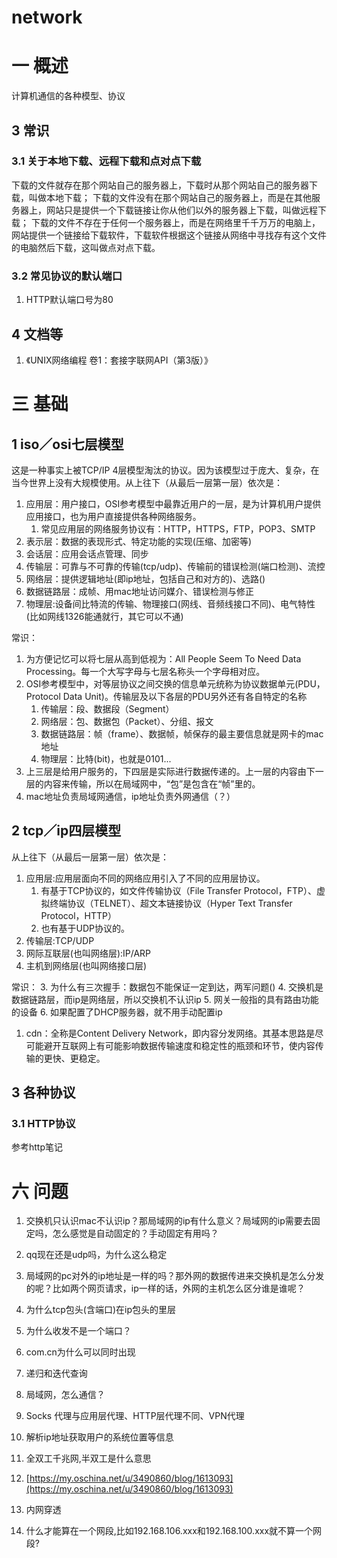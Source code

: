 # network
# 一 概述
计算机通信的各种模型、协议

## 3 常识
### 3.1 关于本地下载、远程下载和点对点下载
下载的文件就存在那个网站自己的服务器上，下载时从那个网站自己的服务器下载，叫做本地下载；
下载的文件没有在那个网站自己的服务器上，而是在其他服务器上，网站只是提供一个下载链接让你从他们以外的服务器上下载，叫做远程下载；
下载的文件不存在于任何一个服务器上，而是在网络里千千万万的电脑上，网站提供一个链接给下载软件，下载软件根据这个链接从网络中寻找存有这个文件的电脑然后下载，这叫做点对点下载。

### 3.2 常见协议的默认端口
1. HTTP默认端口号为80


## 4 文档等
1. 《UNIX网络编程 卷1：套接字联网API（第3版）》


# 三 基础  
## 1 iso／osi七层模型
这是一种事实上被TCP/IP 4层模型淘汰的协议。因为该模型过于庞大、复杂，在当今世界上没有大规模使用。从上往下（从最后一层第一层）依次是：
1. 应用层：用户接口，OSI参考模型中最靠近用户的一层，是为计算机用户提供应用接口，也为用户直接提供各种网络服务。
    1. 常见应用层的网络服务协议有：HTTP，HTTPS，FTP，POP3、SMTP
2. 表示层：数据的表现形式、特定功能的实现(压缩、加密等)
3. 会话层：应用会话点管理、同步
4. 传输层：可靠与不可靠的传输(tcp/udp)、传输前的错误检测(端口检测)、流控
5. 网络层：提供逻辑地址(即ip地址，包括自己和对方的)、选路()
6. 数据链路层：成帧、用mac地址访问媒介、错误检测与修正
7. 物理层:设备间比特流的传输、物理接口(网线、音频线接口不同)、电气特性(比如网线1326能通就行，其它可以不通)

常识：
1. 为方便记忆可以将七层从高到低视为：All People Seem To Need Data Processing。每一个大写字母与七层名称头一个字母相对应。
1. OSI参考模型中，对等层协议之间交换的信息单元统称为协议数据单元(PDU，Protocol Data Unit)。传输层及以下各层的PDU另外还有各自特定的名称
    1. 传输层：段、数据段（Segment）
    2. 网络层：包、数据包（Packet）、分组、报文
    3. 数据链路层：帧（frame）、数据帧，帧保存的最主要信息就是网卡的mac地址
    4. 物理层：比特(bit)，也就是0101...
2. 上三层是给用户服务的，下四层是实际进行数据传递的。上一层的内容由下一层的内容来传输，所以在局域网中，“包”是包含在“帧”里的。
3. mac地址负责局域网通信，ip地址负责外网通信（？）

## 2 tcp／ip四层模型
从上往下（从最后一层第一层）依次是：
1. 应用层:应用层面向不同的网络应用引入了不同的应用层协议。
    1. 有基于TCP协议的，如文件传输协议（File Transfer Protocol，FTP）、虚拟终端协议（TELNET）、超文本链接协议（Hyper Text Transfer Protocol，HTTP）
    2. 也有基于UDP协议的。
2. 传输层:TCP/UDP
3. 网际互联层(也叫网络层):IP/ARP
4. 主机到网络层(也叫网络接口层)

常识：
3. 为什么有三次握手：数据包不能保证一定到达，两军问题()
4. 交换机是数据链路层，而ip是网络层，所以交换机不认识ip
5. 网关一般指的具有路由功能的设备
6. 如果配置了DHCP服务器，就不用手动配置ip

1. cdn：全称是Content Delivery Network，即内容分发网络。其基本思路是尽可能避开互联网上有可能影响数据传输速度和稳定性的瓶颈和环节，使内容传输的更快、更稳定。

## 3 各种协议
### 3.1 HTTP协议
参考http笔记

# 六 问题
1. 交换机只认识mac不认识ip？那局域网的ip有什么意义？局域网的ip需要去固定吗，怎么感觉是自动固定的？手动固定有用吗？
2. qq现在还是udp吗，为什么这么稳定
3. 局域网的pc对外的ip地址是一样的吗？那外网的数据传进来交换机是怎么分发的呢？比如两个网页请求，ip一样的话，外网的主机怎么区分谁是谁呢？
4. 为什么tcp包头(含端口)在ip包头的里层
5. 为什么收发不是一个端口？
6. com.cn为什么可以同时出现
7. 递归和迭代查询
8. 局域网，怎么通信？
9. Socks 代理与应用层代理、HTTP层代理不同、VPN代理
10. 解析ip地址获取用户的系统位置等信息
11. 全双工千兆网,半双工是什么意思

12. [https://my.oschina.net/u/3490860/blog/1613093](https://my.oschina.net/u/3490860/blog/1613093)

13. 内网穿透
15. 什么才能算在一个网段,比如192.168.106.xxx和192.168.100.xxx就不算一个网段?